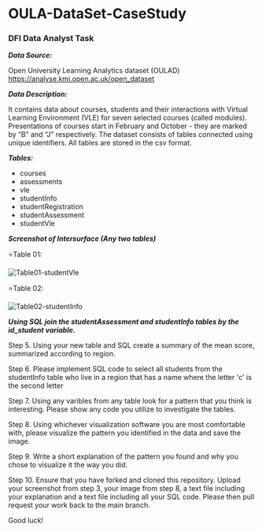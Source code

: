 # OULA-DataSet-CaseStudy
### DFI Data Analyst Task

***Data Source:***

Open University Learning Analytics dataset (OULAD)
https://analyse.kmi.open.ac.uk/open_dataset

***Data Description:***

It contains data about courses, students and their interactions with Virtual Learning Environment (VLE) for seven selected courses (called modules). Presentations of courses start in February and October - they are marked by “B” and “J” respectively. The dataset consists of tables connected using unique identifiers. All tables are stored in the csv format.

***Tables:***
- courses
- assessments
- vle
- studentInfo
- studentRegistration
- studentAssessment
- studentVle

***Screenshot of Intersurface (Any two tables)***

:star:Table 01:

![Table01-studentVle](https://user-images.githubusercontent.com/83144665/149256358-2ceeef46-aae7-4122-aa2b-d000e4c67516.png)

:star:Table 02:

![Table02-studentInfo](https://user-images.githubusercontent.com/83144665/149256386-5ac3decc-7874-4f31-99a4-89446447bb9d.png)


***Using SQL join the studentAssessment and studentInfo tables by the id_student variable.***

Step 5.
Using your new table and SQL create a summary of the mean score, summarized according to region.

Step 6.
Please implement SQL code to select all students from the studentInfo table who live in a region that has a name where the letter 'c' is the second letter

Step 7.
Using any varibles from any table look for a pattern that you think is interesting. Please show any code you utilize to investigate the tables.

Step 8.
Using whichever visualization software you are most comfortable with, please visualize the pattern you identified in the data and save the image.

Step 9.
Write a short explanation of the pattern you found and why you chose to visualize it the way you did.

Step 10.
Ensure that you have forked and cloned this repository. Upload your screenshot from step 3, your image from step 8, a text file including your explanation and a text file including all your SQL code. Please then pull request your work back to the main branch.

Good luck!
